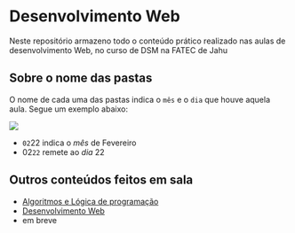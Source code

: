 # Desenvolvimento Web 

Neste repositório armazeno todo o conteúdo prático realizado nas aulas de desenvolvimento Web, no curso de DSM na FATEC de Jahu
## Sobre o nome das pastas
 O nome de cada uma das pastas indica o `mês` e o `dia` que houve aquela aula. Segue um exemplo abaixo:
 
 <img src="https://cdn.discordapp.com/attachments/1187060174163284020/1222630788743565312/img3.PNG?ex=6616eaa7&is=660475a7&hm=4cc43b8a27edaf13408093bfb11334a82e16adcc96029149747c85b8bc14fd30&">

- `02`22 indica o <i>mês</i> de Fevereiro
- 02`22` remete ao <i>dia</i> 22 

## Outros conteúdos feitos em sala

* [Algoritmos e Lógica de programação](https://github.com/vinicciuus/algoritmos)
* [Desenvolvimento Web](https://github.com/vinicciuus/DeenvolvimentoWeb)
* em breve
